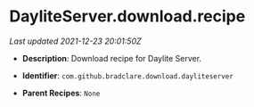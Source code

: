 # DayliteServer.download.recipe

_Last updated 2021-12-23 20:01:50Z_

- **Description**: Download recipe for Daylite Server.

- **Identifier**: `com.github.bradclare.download.dayliteserver`

- **Parent Recipes**: `None`
